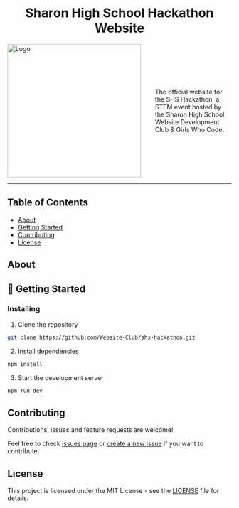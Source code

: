 <div align="center">
    
# Sharon High School Hackathon Website

</div>

<div style="display: flex; align-items: center; gap: 2rem;">
<img src="https://hackathon.shsdevs.com/icon.png" alt="Logo" width="300px">
The official website for the SHS Hackathon, a STEM event hosted by the Sharon High School Website Development Club & Girls Who Code.
</div>

<hr>

## Table of Contents

- [About](#about)
- [Getting Started](#getting-started)
- [Contributing](#contributing)
- [License](#license)

## About <a name = "about"></a>

## 🏁 Getting Started <a name = "getting-started"></a>

### Installing

1. Clone the repository

```bash
git clone https://github.com/Website-Club/shs-hackathon.git
```

2. Install dependencies

```bash
npm install
```

3. Start the development server

```bash
npm run dev
```

## Contributing <a name = "contributing"></a>

Contributions, issues and feature requests are welcome!

Feel free to check [issues page](https://github.com/Website-Club/shs-hackathon/issues)
or [create a new issue](https://github.com/Website-Club/shs-hackathon/issues/new)
if you want to contribute.

## License <a name = "license"></a>

This project is licensed under the MIT License - see the [LICENSE](LICENSE) file for details.
